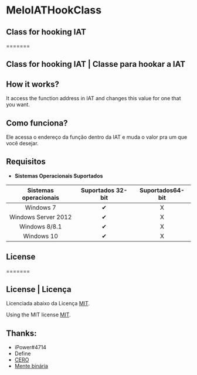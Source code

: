 # MeloIATHookClass

## Class for hooking IAT
=======
## Class for hooking IAT | Classe para hookar a IAT

## How it works?
It access the function address in IAT and changes this value for one that you want.

## Como funciona?
Ele acessa o endereço da função dentro da IAT e muda o valor pra um que você desejar.


## Requisitos
- __Sistemas Operacionais Suportados__

| Sistemas operacionais  | Suportados 32-bit | Suportados64-bit |
|:----------------------:|:-----------------:|:----------------:|
| Windows 7              |         ✔        |         X        |
| Windows Server 2012    |         ✔        |         X        |
| Windows 8/8.1          |         ✔        |         X        |
| Windows 10             |         ✔        |         X        |


## License
=======
## License | Licença

Licenciada abaixo da Licença [MIT](LICENSE).

Using the MIT license [MIT](LICENSE).


## Thanks:
* iPower#4714
* Define
* [CERO](https://www.youtube.com/watch?v=IkUfXfnnKH4&list=PLIfZMtpPYFP6zLKlnyAeWY1I85VpyshAA)
* [Mente binária](http://menteb.in/discord)
